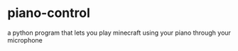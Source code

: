 # piano-control
a python program that lets you play minecraft using your piano through your microphone
